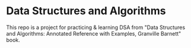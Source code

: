 # Data Structures and Algorithms
This repo is a project for practicing & learning DSA from "Data Structures and Algorithms: Annotated Reference with Examples, Granville Barnett" book.
